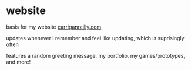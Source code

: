 # website
basis for my website
[carriganreilly.com](carriganreilly.com)

updates whenever i remember and feel like updating, which is suprisingly often

features a random greeting message, my portfolio, my games/prototypes, and more!
